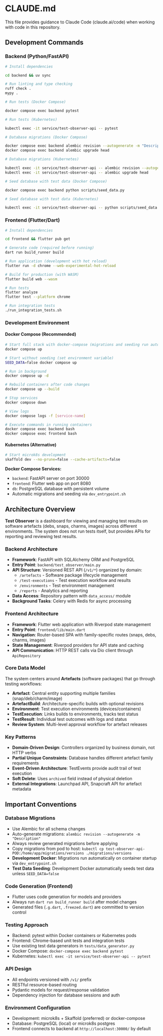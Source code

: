 # CLAUDE.md

This file provides guidance to Claude Code (claude.ai/code) when working with code in this repository.

## Development Commands

### Backend (Python/FastAPI)

```bash
# Install dependencies

cd backend && uv sync

# Run linting and type checking
ruff check .
mypy .

# Run tests (Docker Compose)

docker compose exec backend pytest

# Run tests (Kubernetes)

kubectl exec -it service/test-observer-api -- pytest

# Database migrations (Docker Compose)

docker compose exec backend alembic revision --autogenerate -m "Description"
docker compose exec backend alembic upgrade head

# Database migrations (Kubernetes)

kubectl exec -it service/test-observer-api -- alembic revision --autogenerate -m "Description"
kubectl exec -it service/test-observer-api -- alembic upgrade head

# Seed database with test data (Docker Compose)

docker compose exec backend python scripts/seed_data.py

# Seed database with test data (Kubernetes)

kubectl exec -it service/test-observer-api -- python scripts/seed_data.py
```

### Frontend (Flutter/Dart)

```bash
# Install dependencies

cd frontend && flutter pub get

# Generate code (required before running)
dart run build_runner build

# Run application (development with hot reload)
flutter run -d chrome --web-experimental-hot-reload

# Build for production (with WASM)
flutter build web --wasm

# Run tests
flutter analyze
flutter test --platform chrome

# Run integration tests
./run_integration_tests.sh
```

### Development Environment

#### Docker Compose (Recommended)

```bash
# Start full stack with docker-compose (migrations and seeding run automatically)
docker compose up

# Start without seeding (set environment variable)
SEED_DATA=false docker compose up

# Run in background
docker compose up -d

# Rebuild containers after code changes
docker compose up --build

# Stop services
docker compose down

# View logs
docker compose logs -f [service-name]

# Execute commands in running containers
docker compose exec backend bash
docker compose exec frontend bash
```

#### Kubernetes (Alternative)

```bash
# Start microk8s development
skaffold dev --no-prune=false --cache-artifacts=false
```

**Docker Compose Services:**

- `backend`: FastAPI server on port 30000
- `frontend`: Flutter web app on port 8080  
- `db`: PostgreSQL database with persistent volume
- Automatic migrations and seeding via `dev_entrypoint.sh`

## Architecture Overview

**Test Observer** is a dashboard for viewing and managing test results on software artefacts (debs, snaps, charms, images) across different environments. The system does not run tests itself, but provides APIs for reporting and reviewing test results.

### Backend Architecture

- **Framework**: FastAPI with SQLAlchemy ORM and PostgreSQL
- **Entry Point**: `backend/test_observer/main.py`
- **API Structure**: Versioned REST API (`/v1/*`) organized by domain:
  - `/artefacts` - Software package lifecycle management
  - `/test-executions` - Test execution workflow and results
  - `/environments` - Test environment management
  - `/reports` - Analytics and reporting
- **Data Access**: Repository pattern with `data_access/` module
- **Background Tasks**: Celery with Redis for async processing

### Frontend Architecture

- **Framework**: Flutter web application with Riverpod state management
- **Entry Point**: `frontend/lib/main.dart`
- **Navigation**: Router-based SPA with family-specific routes (snaps, debs, charms, images)
- **State Management**: Riverpod providers for API state and caching
- **API Communication**: HTTP REST calls via Dio client through `ApiRepository`

### Core Data Model

The system centers around **Artefacts** (software packages) that go through testing workflows:

- **Artefact**: Central entity supporting multiple families (snap/deb/charm/image)
- **ArtefactBuild**: Architecture-specific builds with optional revisions
- **Environment**: Test execution environments (devices/containers)
- **TestExecution**: Links builds to environments, tracks test status
- **TestResult**: Individual test outcomes with logs and status
- **Review System**: Multi-level approval workflow for artefact releases

### Key Patterns

- **Domain-Driven Design**: Controllers organized by business domain, not HTTP verbs
- **Partial Unique Constraints**: Database handles different artefact family requirements
- **Event-Driven Architecture**: TestEvents provide audit trail of test execution
- **Soft Delete**: Uses `archived` field instead of physical deletion
- **External Integrations**: Launchpad API, Snapcraft API for artefact metadata

## Important Conventions

### Database Migrations

- Use Alembic for all schema changes
- Auto-generate migrations: `alembic revision --autogenerate -m "Description"`
- Always review generated migrations before applying
- Copy migrations from pod to host: `kubectl cp test-observer-api-POD:/home/app/migrations/versions ./migrations/versions`
- **Development Docker**: Migrations run automatically on container startup via `dev_entrypoint.sh`
- **Test Data Seeding**: Development Docker automatically seeds test data unless `SEED_DATA=false`

### Code Generation (Frontend)

- Flutter uses code generation for models and providers
- Always run `dart run build_runner build` after model changes
- Generated files (`.g.dart`, `.freezed.dart`) are committed to version control

### Testing Approach

- Backend: pytest within Docker containers or Kubernetes pods
- Frontend: Chrome-based unit tests and integration tests
- Use existing test data generators in `tests/data_generator.py`
- Docker Compose: `docker-compose exec backend pytest`
- Kubernetes: `kubectl exec -it service/test-observer-api -- pytest`

### API Design

- All endpoints versioned with `/v1/` prefix
- RESTful resource-based routing
- Pydantic models for request/response validation
- Dependency injection for database sessions and auth

### Environment Configuration

- Development: microk8s + Skaffold (preferred) or docker-compose
- Database: PostgreSQL (local) or microk8s postgres
- Frontend connects to backend at `http://localhost:30000/` by default